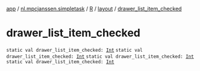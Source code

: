 [app](../../../index.md) / [nl.mpcjanssen.simpletask](../../index.md) / [R](../index.md) / [layout](index.md) / [drawer_list_item_checked](.)

# drawer_list_item_checked

`static val drawer_list_item_checked: `[`Int`](https://kotlinlang.org/api/latest/jvm/stdlib/kotlin/-int/index.html)
`static val drawer_list_item_checked: `[`Int`](https://kotlinlang.org/api/latest/jvm/stdlib/kotlin/-int/index.html)
`static val drawer_list_item_checked: `[`Int`](https://kotlinlang.org/api/latest/jvm/stdlib/kotlin/-int/index.html)
`static val drawer_list_item_checked: `[`Int`](https://kotlinlang.org/api/latest/jvm/stdlib/kotlin/-int/index.html)